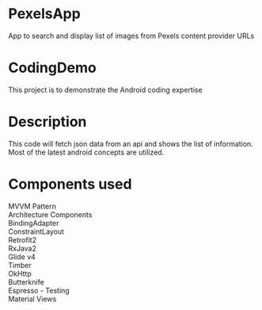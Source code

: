 # PexelsApp
App to search and display list of images from Pexels content provider URLs

# CodingDemo
This project is to demonstrate the Android coding expertise

# Description
This code will fetch json data from an api and shows the list of information. Most of the latest android concepts are utilized.

# Components used
MVVM Pattern </BR>
Architecture Components </BR>
BindingAdapter </BR>
ConstraintLayout </BR>
Retrofit2 </BR>
RxJava2 </BR>
Glide v4 </BR> 
Timber </BR>
OkHttp  </BR>
Butterknife </BR>
Espresso - Testing </BR>
Material Views </BR>
